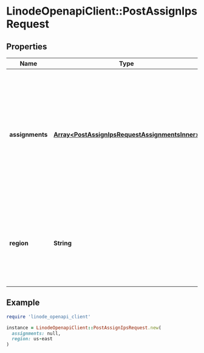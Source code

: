 # LinodeOpenapiClient::PostAssignIpsRequest

## Properties

| Name | Type | Description | Notes |
| ---- | ---- | ----------- | ----- |
| **assignments** | [**Array&lt;PostAssignIpsRequestAssignmentsInner&gt;**](PostAssignIpsRequestAssignmentsInner.md) | The list of assignments to make. You must have read_write access to all IPs being assigned and all Linodes being assigned to in order for the assignments to succeed. |  |
| **region** | **String** | The ID of the Region in which these assignments are to take place. All IPs and Linodes must exist in this Region. |  |

## Example

```ruby
require 'linode_openapi_client'

instance = LinodeOpenapiClient::PostAssignIpsRequest.new(
  assignments: null,
  region: us-east
)
```

